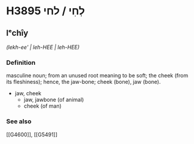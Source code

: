 # H3895 לְחִי / לחי

## lᵉchîy

_(lekh-ee' | leh-HEE | leh-HEE)_

### Definition

masculine noun; from an unused root meaning to be soft; the cheek (from its fleshiness); hence, the jaw-bone; cheek (bone), jaw (bone).

- jaw, cheek
    - jaw, jawbone (of animal)
    - cheek (of man)
### See also

[[G4600]], [[G5491]]

